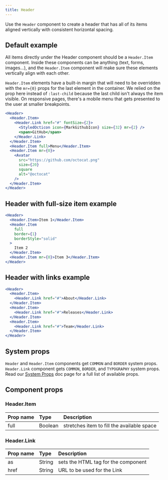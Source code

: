 ```yaml
---
title: Header
---
```


Use the `Header` component to create a header that has all of its items aligned vertically with consistent horizontal spacing.

## Default example

All items directly under the Header component should be a `Header.Item` component. Inside these components can be anything (text, forms, images...), and the `Header.Item` component will make sure these elements vertically align with each other.

`Header.Item` elements have a built-in margin that will need to be overridden with the `mr={0}` props for the last element in the container. We relied on the prop here instead of `:last-child` because the last child isn't always the item visible. On responsive pages, there's a mobile menu that gets presented to the user at smaller breakpoints.

```jsx live
<Header>
  <Header.Item>
    <Header.Link href="#" fontSize={2}>
      <StyledOcticon icon={MarkGithubIcon} size={32} mr={2} />
      <span>GitHub</span>
    </Header.Link>
  </Header.Item>
  <Header.Item full>Menu</Header.Item>
  <Header.Item mr={0}>
    <Avatar
      src="https://github.com/octocat.png"
      size={20}
      square
      alt="@octocat"
    />
  </Header.Item>
</Header>
```

## Header with full-size item example 

```jsx live
<Header>
  <Header.Item>Item 1</Header.Item>
  <Header.Item
    full
    border={1}
    borderStyle="solid"
  >
    Item 2
  </Header.Item>
  <Header.Item mr={0}>Item 3</Header.Item>
</Header>
```

## Header with links example

```jsx live
<Header>
  <Header.Item>
    <Header.Link href="#">About</Header.Link>
  </Header.Item>
  <Header.Item>
    <Header.Link href="#">Releases</Header.Link>
  </Header.Item>
  <Header.Item>
    <Header.Link href="#">Team</Header.Link>
  </Header.Item>
</Header>
```

## System props

`Header` and `Header.Item` components get `COMMON` and `BORDER` system props. `Header.Link` component gets `COMMON`, `BORDER`, and `TYPOGRAPHY` system props. Read our [System Props](/system-props) doc page for a full list of available props.

## Component props

### Header.Item

| Prop name  | Type    | Description                                                                            |
| :--------- | :------ | :------------------------------------------------------------------------------------- |
| full | Boolean | stretches item to fill the available space |

### Header.Link

| Prop name  | Type    | Description                                                                            |
| :--------- | :------ | :------------------------------------------------------------------------------------- |
| as | String | sets the HTML tag for the component |
| href | String | URL to be used for the Link |